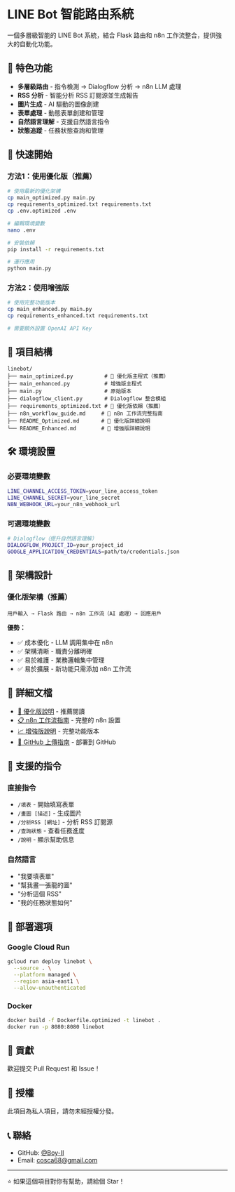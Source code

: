 # LINE Bot 智能路由系統

一個多層級智能的 LINE Bot 系統，結合 Flask 路由和 n8n 工作流整合，提供強大的自動化功能。

## 🌟 特色功能

- **多層級路由** - 指令檢測 → Dialogflow 分析 → n8n LLM 處理
- **RSS 分析** - 智能分析 RSS 訂閱源並生成報告
- **圖片生成** - AI 驅動的圖像創建
- **表單處理** - 動態表單創建和管理
- **自然語言理解** - 支援自然語言指令
- **狀態追蹤** - 任務狀態查詢和管理

## 🚀 快速開始

### 方法1：使用優化版（推薦）
```bash
# 使用最新的優化架構
cp main_optimized.py main.py
cp requirements_optimized.txt requirements.txt
cp .env.optimized .env

# 編輯環境變數
nano .env

# 安裝依賴
pip install -r requirements.txt

# 運行應用
python main.py
```

### 方法2：使用增強版
```bash
# 使用完整功能版本
cp main_enhanced.py main.py
cp requirements_enhanced.txt requirements.txt

# 需要額外設置 OpenAI API Key
```

## 📁 項目結構

```
linebot/
├── main_optimized.py          # 🌟 優化版主程式（推薦）
├── main_enhanced.py           # 增強版主程式
├── main.py                    # 原始版本
├── dialogflow_client.py       # Dialogflow 整合模組
├── requirements_optimized.txt # 🌟 優化版依賴（推薦）
├── n8n_workflow_guide.md     # 📖 n8n 工作流完整指南
├── README_Optimized.md       # 📖 優化版詳細說明
└── README_Enhanced.md        # 📖 增強版詳細說明
```

## 🛠️ 環境設置

### 必要環境變數
```bash
LINE_CHANNEL_ACCESS_TOKEN=your_line_access_token
LINE_CHANNEL_SECRET=your_line_secret
N8N_WEBHOOK_URL=your_n8n_webhook_url
```

### 可選環境變數
```bash
# Dialogflow（提升自然語言理解）
DIALOGFLOW_PROJECT_ID=your_project_id
GOOGLE_APPLICATION_CREDENTIALS=path/to/credentials.json
```

## 🔄 架構設計

### 優化版架構（推薦）
```
用戶輸入 → Flask 路由 → n8n 工作流（AI 處理）→ 回應用戶
```

**優勢：**
- ✅ 成本優化 - LLM 調用集中在 n8n
- ✅ 架構清晰 - 職責分離明確
- ✅ 易於維護 - 業務邏輯集中管理
- ✅ 易於擴展 - 新功能只需添加 n8n 工作流

## 📖 詳細文檔

- [🌟 優化版說明](README_Optimized.md) - 推薦閱讀
- [📋 n8n 工作流指南](n8n_workflow_guide.md) - 完整的 n8n 設置
- [📈 增強版說明](README_Enhanced.md) - 完整功能版本
- [🚀 GitHub 上傳指南](GITHUB_UPLOAD_GUIDE.md) - 部署到 GitHub

## 🎯 支援的指令

### 直接指令
- `/填表` - 開始填寫表單
- `/畫圖 [描述]` - 生成圖片
- `/分析RSS [網址]` - 分析 RSS 訂閱源
- `/查詢狀態` - 查看任務進度
- `/說明` - 顯示幫助信息

### 自然語言
- "我要填表單"
- "幫我畫一張龍的圖"
- "分析這個 RSS"
- "我的任務狀態如何"

## 🚀 部署選項

### Google Cloud Run
```bash
gcloud run deploy linebot \
  --source . \
  --platform managed \
  --region asia-east1 \
  --allow-unauthenticated
```

### Docker
```bash
docker build -f Dockerfile.optimized -t linebot .
docker run -p 8080:8080 linebot
```

## 🤝 貢獻

歡迎提交 Pull Request 和 Issue！

## 📄 授權

此項目為私人項目，請勿未經授權分發。

## 📞 聯絡

- GitHub: [@Boy-II](https://github.com/Boy-II)
- Email: cosca68@gmail.com

---

⭐ 如果這個項目對你有幫助，請給個 Star！
